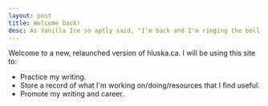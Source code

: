 ```yaml
---
layout: post
title: Welcome back!
desc: As Vanilla Ice so aptly said, "I'm back and I'm ringing the bell. A-rockin' on the mic while the fly girls yell." Thank you Vanilla Ice.
---
```


Welcome to a new, relaunched version of hluska.ca. I will be using this site to:

* Practice my writing.
* Store a record of what I'm working on/doing/resources that I find useful.
* Promote my writing and career.
